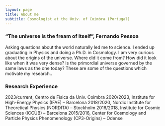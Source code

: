 ```yaml
---
layout: page
title: About me
subtitle: Cosmologist at the Univ. of Coimbra (Portugal)
---
```



### “The universe is the fream of itself”, Fernando Pessoa

Asking questions about the world naturally led me to science. I ended up graduating in Physics and doing a Ph.D. in Cosmology. I am very curious about the origins of the universe. Where did it come from? How did it look like when it was very dense? Is the primordial universe governed by the same laws as the one today? These are some of the questions which motivate my research..

### Research Experience

2023/current, Centro de Física da Univ. Coimbra
2020/2023, Institute for High-Energy Physics (IFAE) – Barcelona
2018/2020, Nordic Institute for Theoretical Physics (NORDITA) – Stockholm
2016/2018, Institute for Cosmic Sciences (ICCUB) – Barcelona
2015/2016, Center for Cosmology and Particle Physics Phenomenology (CP3-Origins) – Odense

